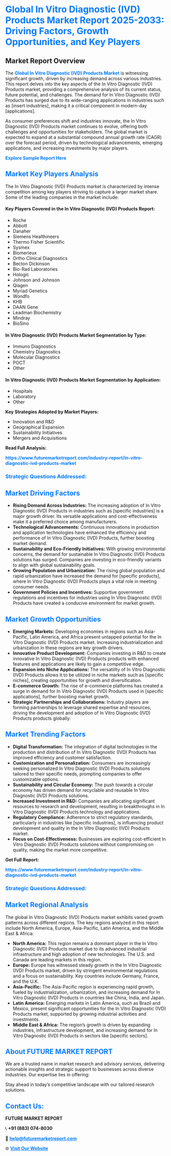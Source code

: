 <h1 style="color: #007BFF;">Global In Vitro Diagnostic (IVD) Products Market Report 2025-2033: Driving Factors, Growth Opportunities, and Key Players</h1>

<section id="overview">
<h2>Market Report Overview</h2>
<p>The <a href="https://www.futuremarketreport.com/industry-report/in-vitro-diagnostic-ivd-products-market" style="color: #007BFF; text-decoration: none;"><strong>Global In Vitro Diagnostic (IVD) Products Market</strong></a> is witnessing significant growth, driven by increasing demand across various industries. This report delves into the key aspects of the In Vitro Diagnostic (IVD) Products market, providing a comprehensive analysis of its current status, future potential, and challenges. The demand for In Vitro Diagnostic (IVD) Products has surged due to its wide-ranging applications in industries such as [insert industries], making it a critical component in modern-day [applications].</p>
<p>As consumer preferences shift and industries innovate, the In Vitro Diagnostic (IVD) Products market continues to evolve, offering both challenges and opportunities for stakeholders. The global market is expected to expand at a substantial compound annual growth rate (CAGR) over the forecast period, driven by technological advancements, emerging applications, and increasing investments by major players.</p>
</section>

<section id="overview">
<p><a href="https://www.futuremarketreport.com/request-sample/reportId=26882" style="color: #007BFF; text-decoration: none;"><strong>Explore Sample Report Here</strong></a></p>
</section>

<section id="key-players">
<h2 style="color: #007BFF;">Market Key Players Analysis</h2>
<p>The In Vitro Diagnostic (IVD) Products market is characterized by intense competition among key players striving to capture a larger market share. Some of the leading companies in the market include:</p>
<h4>Key Players Covered in the In Vitro Diagnostic (IVD) Products Report:</h4>
<ul><li>Roche</li><li>Abbott</li><li>Danaher</li><li>Siemens Healthineers</li><li>Thermo Fisher Scientific</li><li>Sysmex</li><li>Biomerieux</li><li>Ortho Clinical Diagnostics</li><li>Becton Dickinson</li><li>Bio-Rad Laboratories</li><li>Hologic</li><li>Johnson and Johnson</li><li>Qiagen</li><li>Myriad Genetics</li><li>Wondfo</li><li>KHB</li><li>DAAN Gene</li><li>Leadman Biochemistry</li><li>Mindray</li><li>BioSino</li></ul>
<h4>In Vitro Diagnostic (IVD) Products Market Segmentation by Type:</h4>
<ul><li>Immuno Diagnostics</li><li>Chemistry Diagnostics</li><li>Molecular Diagnostics</li><li>POCT</li><li>Other</li></ul>

<h4>In Vitro Diagnostic (IVD) Products Market Segmentation by Application:</h4>
<ul><li>Hospitals</li><li>Laboratory</li><li>Other</li></ul>
<p><strong>Key Strategies Adopted by Market Players:</strong></p>
<ul>
<li>Innovation and R&D</li>
<li>Geographical Expansion</li>
<li>Sustainability Initiatives</li>
<li>Mergers and Acquisitions</li>
</ul>
</section>

<section>
<p><strong>Read Full Analysis: </strong></p><a href="https://www.futuremarketreport.com/industry-report/in-vitro-diagnostic-ivd-products-market" style="color: #007BFF; text-decoration: none;"><strong>https://www.futuremarketreport.com/industry-report/in-vitro-diagnostic-ivd-products-market</strong></a>
<h3 style="color: #007BFF;">Strategic Questions Addressed:</h3>
</section>

<section id="driving-factors">
<h2 style="color: #007BFF;">Market Driving Factors</h2>
<ul>
<li><strong>Rising Demand Across Industries:</strong> The increasing adoption of In Vitro Diagnostic (IVD) Products in industries such as [specific industries] is a major growth driver. Its versatile applications and cost-effectiveness make it a preferred choice among manufacturers.</li>
<li><strong>Technological Advancements:</strong> Continuous innovations in production and application technologies have enhanced the efficiency and performance of In Vitro Diagnostic (IVD) Products, further boosting market demand.</li>
<li><strong>Sustainability and Eco-Friendly Initiatives:</strong> With growing environmental concerns, the demand for sustainable In Vitro Diagnostic (IVD) Products solutions has surged. Companies are investing in eco-friendly variants to align with global sustainability goals.</li>
<li><strong>Growing Population and Urbanization:</strong> The rising global population and rapid urbanization have increased the demand for [specific products], where In Vitro Diagnostic (IVD) Products plays a vital role in meeting consumer needs.</li>
<li><strong>Government Policies and Incentives:</strong> Supportive government regulations and incentives for industries using In Vitro Diagnostic (IVD) Products have created a conducive environment for market growth.</li>
</ul>
</section>

<section id="growth-opportunities">
<h2 style="color: #007BFF;">Market Growth Opportunities</h2>
<ul>
<li><strong>Emerging Markets:</strong> Developing economies in regions such as Asia-Pacific, Latin America, and Africa present untapped potential for the In Vitro Diagnostic (IVD) Products market. Increasing industrialization and urbanization in these regions are key growth drivers.</li>
<li><strong>Innovative Product Development:</strong> Companies investing in R&D to create innovative In Vitro Diagnostic (IVD) Products products with enhanced features and applications are likely to gain a competitive edge.</li>
<li><strong>Expansion into Niche Applications:</strong> The versatility of In Vitro Diagnostic (IVD) Products allows it to be utilized in niche markets such as [specific niches], creating opportunities for growth and diversification.</li>
<li><strong>E-commerce Growth:</strong> The rise of e-commerce platforms has created a surge in demand for In Vitro Diagnostic (IVD) Products used in [specific applications], further boosting market growth.</li>
<li><strong>Strategic Partnerships and Collaborations:</strong> Industry players are forming partnerships to leverage shared expertise and resources, driving the development and adoption of In Vitro Diagnostic (IVD) Products products globally.</li>
</ul>
</section>

<section id="trending-factors">
<h2 style="color: #007BFF;">Market Trending Factors</h2>
<ul>
<li><strong>Digital Transformation:</strong> The integration of digital technologies in the production and distribution of In Vitro Diagnostic (IVD) Products has improved efficiency and customer satisfaction.</li>
<li><strong>Customization and Personalization:</strong> Consumers are increasingly seeking personalized In Vitro Diagnostic (IVD) Products solutions tailored to their specific needs, prompting companies to offer customizable options.</li>
<li><strong>Sustainability and Circular Economy:</strong> The push towards a circular economy has driven demand for recyclable and reusable In Vitro Diagnostic (IVD) Products solutions.</li>
<li><strong>Increased Investment in R&D:</strong> Companies are allocating significant resources to research and development, resulting in breakthroughs in In Vitro Diagnostic (IVD) Products technology and applications.</li>
<li><strong>Regulatory Compliance:</strong> Adherence to strict regulatory standards, particularly in industries like [specific industries], is influencing product development and quality in the In Vitro Diagnostic (IVD) Products market.</li>
<li><strong>Focus on Cost-Effectiveness:</strong> Businesses are exploring cost-efficient In Vitro Diagnostic (IVD) Products solutions without compromising on quality, making the market more competitive.</li>
</ul>
</section>

<section>
<p><strong>Get Full Report: </strong></p><a href="https://www.futuremarketreport.com/industry-report/in-vitro-diagnostic-ivd-products-market" style="color: #007BFF; text-decoration: none;"><strong>https://www.futuremarketreport.com/industry-report/in-vitro-diagnostic-ivd-products-market</strong></a>
<h3 style="color: #007BFF;">Strategic Questions Addressed:</h3>
</section>


<section id="regional-analysis">
<h2 style="color: #007BFF;">Market Regional Analysis</h2>
<p>The global In Vitro Diagnostic (IVD) Products market exhibits varied growth patterns across different regions. The key regions analyzed in this report include North America, Europe, Asia-Pacific, Latin America, and the Middle East & Africa:</p>
<ul>
<li><strong>North America:</strong> This region remains a dominant player in the In Vitro Diagnostic (IVD) Products market due to its advanced industrial infrastructure and high adoption of new technologies. The U.S. and Canada are leading markets in this region.</li>
<li><strong>Europe:</strong> Europe has witnessed steady growth in the In Vitro Diagnostic (IVD) Products market, driven by stringent environmental regulations and a focus on sustainability. Key countries include Germany, France, and the U.K.</li>
<li><strong>Asia-Pacific:</strong> The Asia-Pacific region is experiencing rapid growth, fueled by industrialization, urbanization, and increasing demand for In Vitro Diagnostic (IVD) Products in countries like China, India, and Japan.</li>
<li><strong>Latin America:</strong> Emerging markets in Latin America, such as Brazil and Mexico, present significant opportunities for the In Vitro Diagnostic (IVD) Products market, supported by growing industrial activities and investments.</li>
<li><strong>Middle East & Africa:</strong> The region’s growth is driven by expanding industries, infrastructure development, and increasing demand for In Vitro Diagnostic (IVD) Products in sectors like [specific sectors].</li>
</ul>
</section>

<footer>
<h2 style="color: #007BFF;">About FUTURE MARKET REPORT</h2>
<p>We are a trusted name in market research and advisory services, delivering actionable insights and strategic support to businesses across diverse industries. Our expertise lies in offering:</p>

<p>Stay ahead in today’s competitive landscape with our tailored research solutions.</p>

<h2 style="color: #007BFF;">Contact Us:</h2>
<p><strong>FUTURE MARKET REPORT</strong></p>
<p>📞 <strong>+91 (883) 074-8030</strong></p>
<p>📧 <strong><a href="mailto:help@futuremarketreport.com" style="color: #007BFF;">help@futuremarketreport.com</a></strong></p>
<p>🌐 <strong><a href="https://www.futuremarketreport.com/" style="color: #007BFF;">Visit Our Website</a></strong></p>
</footer>